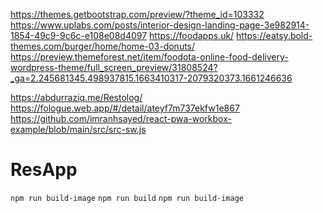 https://themes.getbootstrap.com/preview/?theme_id=103332
https://www.uplabs.com/posts/interior-design-landing-page-3e982914-1854-49c9-9c6c-e108e08d4097
https://foodapps.uk/
https://eatsy.bold-themes.com/burger/home/home-03-donuts/
https://preview.themeforest.net/item/foodota-online-food-delivery-wordpress-theme/full_screen_preview/31808524?_ga=2.245681345.498937815.1663410317-2079320373.1661246636


https://abdurraziq.me/Restolog/
https://fologue.web.app/#/detail/ateyf7m737ekfw1e867
https://github.com/imranhsayed/react-pwa-workbox-example/blob/main/src/src-sw.js

# ResApp
`npm run build-image`
`npm run build`
`npm run build-image`